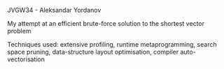 JVGW34 - Aleksandar Yordanov

My attempt at an efficient brute-force solution to the shortest vector problem

Techniques used: extensive profiling, runtime metaprogramming, search space pruning, data-structure layout optimisation, compiler auto-vectorisation
